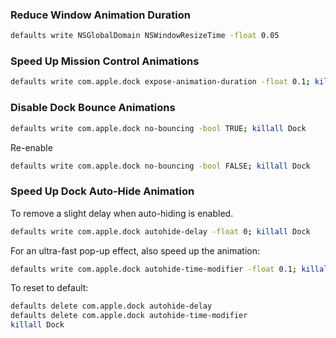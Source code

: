 
### Reduce Window Animation Duration

```sh
defaults write NSGlobalDomain NSWindowResizeTime -float 0.05

```


### Speed Up Mission Control Animations

```sh
defaults write com.apple.dock expose-animation-duration -float 0.1; killall Dock

```



### Disable Dock Bounce Animations

```sh
defaults write com.apple.dock no-bouncing -bool TRUE; killall Dock
```


Re-enable

```sh
defaults write com.apple.dock no-bouncing -bool FALSE; killall Dock
```


### Speed Up Dock Auto-Hide Animation

To remove a slight delay when auto-hiding is enabled.

```sh
defaults write com.apple.dock autohide-delay -float 0; killall Dock
```

For an ultra-fast pop-up effect, also speed up the animation:

```sh
defaults write com.apple.dock autohide-time-modifier -float 0.1; killall Dock
```

To reset to default:

```sh
defaults delete com.apple.dock autohide-delay
defaults delete com.apple.dock autohide-time-modifier
killall Dock
```


